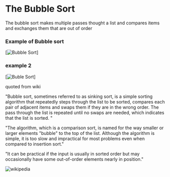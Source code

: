 # The Bubble Sort

The bubble sort makes multiple passes thought a list and compares items and exchanges them that are out of order

### Example of Bubble sort

[![Bubble Sort](https://upload.wikimedia.org/wikipedia/commons/c/c8/Bubble-sort-example-300px.gif)]

### example 2
[![Buble Sort](https://upload.wikimedia.org/wikipedia/commons/3/37/Bubble_sort_animation.gif)]

quoted from wiki

"Bubble sort, sometimes referred to as sinking sort, is a simple sorting algorithm that repeatedly steps through the list to be sorted, compares each pair of adjacent items and swaps them if they are in the wrong order. The pass through the list is repeated until no swaps are needed, which indicates that the list is sorted. "

"The algorithm, which is a comparison sort, is named for the way smaller or larger elements "bubble" to the top of the list. Although the algorithm is simple, it is too slow and impractical for most problems even when compared to insertion sort."

"It can be practical if the input is usually in sorted order but may occasionally have some out-of-order elements nearly in position."

![wikipedia](https://en.wikipedia.org/wiki/Bubble_sort)
